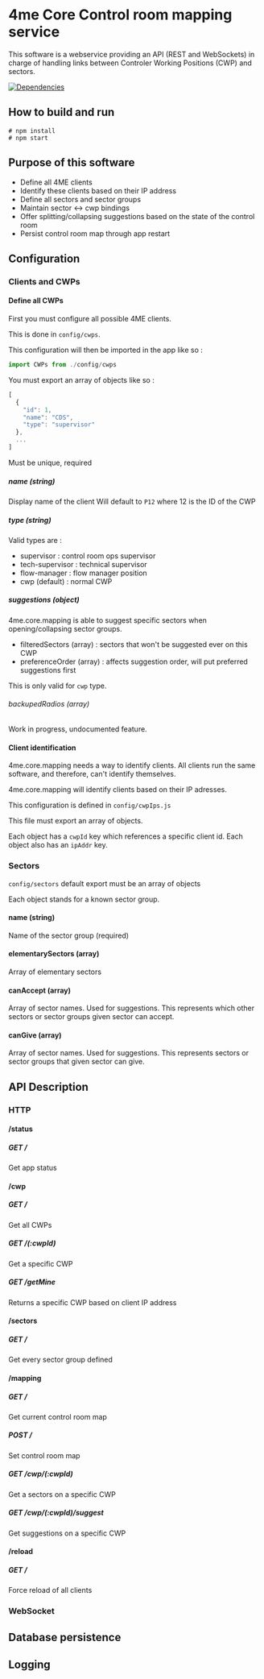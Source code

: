 # 4me Core Control room mapping service

This software is a webservice providing an API (REST and WebSockets) in charge of handling links between Controler Working Positions (CWP) and sectors.

[![Dependencies](https://david-dm.org/devteamreims/4me.core.mapping.svg)](https://david-dm.org/devteamreims/4me.core.mapping)

## How to build and run
```
# npm install
# npm start
```

## Purpose of this software
* Define all 4ME clients
* Identify these clients based on their IP address
* Define all sectors and sector groups
* Maintain sector <-> cwp bindings
* Offer splitting/collapsing suggestions based on the state of the control room
* Persist control room map through app restart

## Configuration

### Clients and CWPs
#### Define all CWPs
First you must configure all possible 4ME clients.

This is done in ```config/cwps```.

This configuration will then be imported in the app like so :
```javascript
import CWPs from ./config/cwps
```

You must export an array of objects like so :
```javascript
[
  {
    "id": 1,
    "name": "CDS",
    "type": "supervisor"
  },
  ...
]
```

Must be unique, required

##### name (string)
Display name of the client
Will default to ```P12``` where 12 is the ID of the CWP

##### type (string)
Valid types are :
* supervisor : control room ops supervisor
* tech-supervisor : technical supervisor
* flow-manager : flow manager position
* cwp (default) : normal CWP

##### suggestions (object)
4me.core.mapping is able to suggest specific sectors when opening/collapsing sector groups.
* filteredSectors (array) : sectors that won't be suggested ever on this CWP
* preferenceOrder (array) : affects suggestion order, will put preferred suggestions first

This is only valid for ```cwp``` type.

###### backupedRadios (array)
Work in progress, undocumented feature.

#### Client identification

4me.core.mapping needs a way to identify clients. All clients run the same software, and therefore, can't identify themselves.

4me.core.mapping will identify clients based on their IP adresses.

This configuration is defined in ```config/cwpIps.js```

This file must export an array of objects.

Each object has a ```cwpId``` key which references a specific client id.
Each object also has an ```ipAddr``` key.

### Sectors
```config/sectors``` default export must be an array of objects

Each object stands for a known sector group.

#### name (string)
Name of the sector group (required)

#### elementarySectors (array)
Array of elementary sectors

#### canAccept (array)
Array of sector names. Used for suggestions.
This represents which other sectors or sector groups given sector can accept.

#### canGive (array)
Array of sector names. Used for suggestions.
This represents sectors or sector groups that given sector can give.

## API Description
### HTTP
#### /status
##### GET /
Get app status
#### /cwp
##### GET /
Get all CWPs
##### GET /(:cwpId)
Get a specific CWP
##### GET /getMine
Returns a specific CWP based on client IP address
#### /sectors
##### GET /
Get every sector group defined
#### /mapping
##### GET /
Get current control room map
##### POST /
Set control room map
##### GET /cwp/(:cwpId)
Get a sectors on a specific CWP
##### GET /cwp/(:cwpId)/suggest
Get suggestions on a specific CWP
#### /reload
##### GET /
Force reload of all clients
### WebSocket

## Database persistence

## Logging